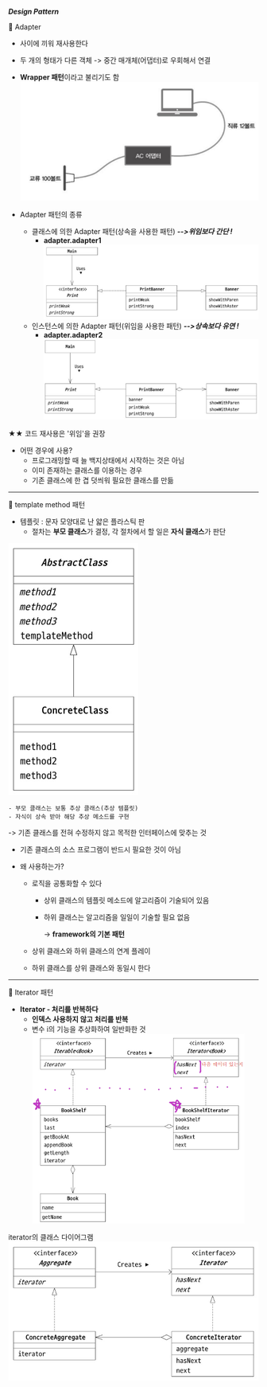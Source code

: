 
***Design Pattern***

🐹 Adapter
- 사이에 끼워 재사용한다
- 두 개의 형태가 다른 객체 
-> 중간 매개체(어댑터)로 우회해서 연결 

- **Wrapper 패턴**이라고 불리기도 함
  ![img.png](img.png)

- Adapter 패턴의 종류
  - 클래스에 의한 Adapter 패턴(상속을 사용한 패턴)  ***-->위임보다 간단 !***
    - **adapter.adapter1**
    ![img_1.png](img_1.png)
  - 인스턴스에 의한 Adapter 패턴(위임을 사용한 패턴) ***-->상속보다 유연 !***
    - **adapter.adapter2**
    ![img_2.png](img_2.png)

★★ 코드 재사용은 '위임'을 권장 


- 어떤 경우에 사용?
  - 프로그래밍할 때 늘 백지상태에서 시작하는 것은 아님
  - 이미 존재하는 클래스를 이용하는 경우
  - 기존 클래스에 한 겹 덧씌워 필요한 클래스를 만듦
 

-----
🐹 template method 패턴 

- 템플릿 : 문자 모양대로 난 얇은 플라스틱 판
  - 절차는 **부모 클래스**가 결정, 각 절차에서 할 일은 **자식 클래스**가 판단
    
![image=template.png](image=template.png)


    - 부모 클래스는 보통 추상 클래스(추상 템플릿)
    - 자식이 상속 받아 해당 추상 메소드를 구현

-> 기존 클래스를 전혀 수정하지 않고 목적한 인터페이스에 맞추는 것
  - 기존 클래스의 소스 프로그램이 반드시 필요한 것이 아님

  - 왜 사용하는가?
      - 로직을 공통화할 수 있다
          - 상위 클래스의 템플릿 메소드에 알고리즘이 기술되어 있음
          - 하위 클래스는 알고리즘을 일일이 기술할 필요 없음
       
            -> **framework의 기본 패턴**

      - 상위 클래스와 하위 클래스의 연계 플레이
      - 하위 클래스를 상위 클래스와 동일시 한다
   

---
🐹 Iterator 패턴

- **Iterator - 처리를 반복하다**
    - **인덱스 사용하지 않고 처리를 반복**
    - 변수 i의 기능을 추상화하여 일반화한 것
![iterator2.png](iterator2.png)

iterator의 클래스 다이어그램
![iterator.png](iterator.png)
